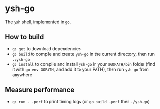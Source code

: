 # ysh-go

The `ysh` shell, implemented in `go`.

## How to build
- `go get` to download dependencies
- `go build` to compile and create `ysh-go` in the current directory, then run `./ysh-go`
- `go install` to compile and install `ysh-go` in your `$GOPATH/bin` folder (find it with `go env GOPATH`, and add it to your PATH), then run `ysh-go` from anywhere

## Measure performance
- `go run . -perf` to print timing logs (or `go build -perf` then `./ysh-go`)
